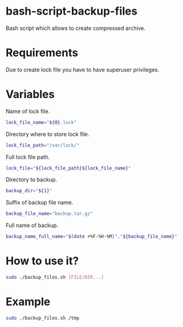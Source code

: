 # bash-script-backup-files
Bash script which allows to create compressed archive.

# Requirements
Due to create lock file you have to have superuser privileges.

# Variables
Name of lock file.
````bash
lock_file_name="${0}.lock"
````

Directory where to store lock file.
````bash
lock_file_path="/var/lock/"
````

Full lock file path.
````bash
lock_file="${lock_file_path}${lock_file_name}"
````

Directory to backup.
````bash
backup_dir="${1}"
````

Suffix of backup file name.
````bash
backup_file_name="backup.tar.gz"
````

Full name of backup.
````bash
backup_name_full_name="$(date +%F-%H-%M)"."${backup_file_name}"
````

# How to use it?
````bash
sudo ./backup_files.sh [FILE/DIR...]
````

# Example
````bash
sudo ./backup_files.sh /tmp
````



